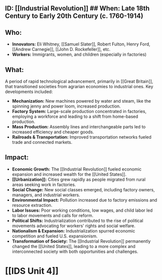 ## ID: [[Industrial Revolution]] ## When:  Late 18th Century to Early 20th Century (c. 1760-1914) 
## Who: 
* **Innovators:** Eli Whitney, [[Samuel Slater]], Robert Fulton, Henry Ford, [[Andrew Carnegie]], [[John D. Rockefeller]], etc.
* **Workers:**  Immigrants, women, and children (especially in factories)
## What: 
A period of rapid technological advancement, primarily in [[Great Britain]], that transitioned societies from agrarian economies to industrial ones. Key developments included:
* **Mechanization:**  New machines powered by water and steam, like the spinning jenny and power loom, increased production.
* **Factory System:**  Large-scale production concentrated in factories, employing a workforce and leading to a shift from home-based production.
* **Mass Production:** Assembly lines and interchangeable parts led to increased efficiency and cheaper goods.
* **Railroads & Transportation:**  Improved transportation networks fueled trade and connected markets.
## Impact: 
* **Economic Growth:**  The [[Industrial Revolution]] fueled economic expansion and increased wealth for the [[United States]].
* **[[Urbanization]]:**  Cities grew rapidly as people migrated from rural areas seeking work in factories.
* **Social Change:**  New social classes emerged, including factory owners, managers, and industrial workers.
* **Environmental Impact:**  Pollution increased due to factory emissions and resource extraction. 
* **Labor Issues:**  Poor working conditions, low wages, and child labor led to labor movements and calls for reform.
* **Political Shifts:**  Industrialization contributed to the rise of political movements advocating for workers' rights and social welfare.
* **Nationalism & Expansion:**  Industrialization spurred economic competition and fueled U.S. expansionism. 
* **Transformation of Society:** The [[Industrial Revolution]] permanently changed the [[United States]], leading to a more complex and interconnected society with both opportunities and challenges. 

# [[IDS Unit 4]]